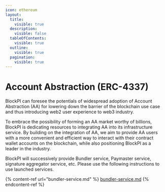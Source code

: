 ```yaml
---
icon: ethereum
layout:
  title:
    visible: true
  description:
    visible: false
  tableOfContents:
    visible: true
  outline:
    visible: true
  pagination:
    visible: true
---
```


# Account Abstraction (ERC-4337)

BlockPI can foresee the potentials of widespread adoption of Account Abstraction (AA) for lowering down the barrier of the blockchain use case and thus introducing web2 user experience to web3 industry.

To embrace the possibility of forming an AA market worthy of billions, BlockPI is dedicating resources to integrating AA into its infrastructure service. By building on the integration of AA, we aim to provide AA users with a more convenient and efficient way to interact with their contract wallet accounts on the blockchain, while also positioning BlockPI as a leader in the industry.

BlockPI will successively provide Bundler service, Paymaster service, signature aggregator service, etc. Please use the following instructions to use launched services.

{% content-ref url="bundler-service.md" %}
[bundler-service.md](bundler-service.md)
{% endcontent-ref %}

